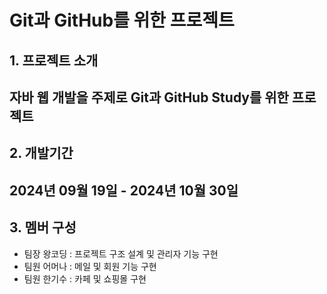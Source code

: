  # Git과 GitHub를 위한 프로젝트

 ## 1. 프로젝트 소개
 
 자바 웹 개발을 주제로 Git과 GitHub Study를 위한 프로젝트
---


 ## 2. 개발기간
 
 2024년 09월 19일 - 2024년 10월 30일
 ---

 ## 3. 멤버 구성
 
 * 팀장 왕코딩 : 프로젝트 구조 설계 및 관리자 기능 구현
 * 팀원 어머나 : 메일 및 회원 기능 구현
 * 팀원 한기수 : 카페 및 쇼핑몰 구현
